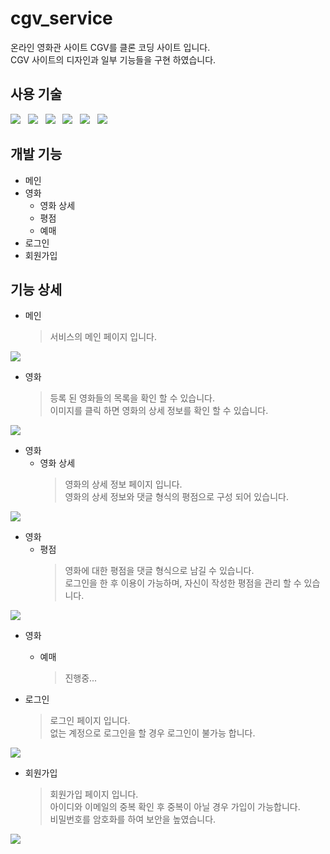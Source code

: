 # cgv_service
온라인 영화관 사이트 CGV를 클론 코딩 사이트 입니다.<br>
CGV 사이트의 디자인과 일부 기능들을 구현 하였습니다.<br>

## 사용 기술
<img src="http://img.shields.io/badge/-Spring-6DB33F?style=flat-square&logo=Spring&logoColor=white" /> &nbsp;
<img src="http://img.shields.io/badge/-Java-007396?style=flat-square&logo=Java&logoColor=white" /> &nbsp;
<img src="http://img.shields.io/badge/-JavaScript-F7DF1E?style=flat-square&logo=JavaScript&logoColor=white" /> &nbsp;
<img src="http://img.shields.io/badge/-CSS3-1572B6?style=flat-square&logo=CSS3&logoColor=white" /> &nbsp;
<img src="http://img.shields.io/badge/-HTML5-E34F26?style=flat-square&logo=HTML5&logoColor=white" /> &nbsp;
<img src="http://img.shields.io/badge/-MySQL-4479A1?style=flat-square&logo=MySQL&logoColor=white" />

## 개발 기능
* 메인
* 영화
  * 영화 상세
  * 평점
  * 예매
* 로그인
* 회원가입

## 기능 상세

* 메인
  > 서비스의 메인 페이지 입니다.
<img src="https://user-images.githubusercontent.com/22016482/119842504-b1b2da00-bf41-11eb-9e58-d3c5a032765e.gif">

* 영화
  > 등록 된 영화들의 목록을 확인 할 수 있습니다.<br>
  > 이미지를 클릭 하면 영화의 상세 정보를 확인 할 수 있습니다.
<img src="https://user-images.githubusercontent.com/22016482/119842764-ee7ed100-bf41-11eb-9ecf-ebef1ff0ce0b.gif">

* 영화
  * 영화 상세
    > 영화의 상세 정보 페이지 입니다. <br>
    > 영화의 상세 정보와 댓글 형식의 평점으로 구성 되어 있습니다.
<img src="https://user-images.githubusercontent.com/22016482/119843324-68af5580-bf42-11eb-9d07-4810ca5524e1.gif">

* 영화
  * 평점
    > 영화에 대한 평점을 댓글 형식으로 남길 수 있습니다. <br>
    > 로그인을 한 후 이용이 가능하며, 자신이 작성한 평점을 관리 할 수 있습니다.
<img src="https://user-images.githubusercontent.com/22016482/119843669-b926b300-bf42-11eb-9180-a1cdf97e0214.PNG">

* 영화
  * 예매
    > 진행중... 

* 로그인
  > 로그인 페이지 입니다. <br>
  > 없는 계정으로 로그인을 할 경우 로그인이 불가능 합니다.
<img src="https://user-images.githubusercontent.com/22016482/119845483-44ed0f00-bf44-11eb-99cd-3d241b38f0c1.PNG">

* 회원가입
  > 회원가입 페이지 입니다. <br>
  > 아이디와 이메일의 중복 확인 후 중복이 아닐 경우 가입이 가능합니다. <br>
  > 비밀번호를 암호화를 하여 보안을 높였습니다.
<img src="https://user-images.githubusercontent.com/22016482/119845797-8b426e00-bf44-11eb-9251-3cf1653a8b84.PNG">
